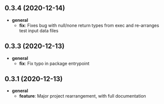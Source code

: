 ## 0.3.4 (2020-12-14)

* __general__
    * **fix**: Fixes bug with null/none return types from exec and re-arranges test
      input data files

## 0.3.3 (2020-12-13)

* __general__
    * **fix**: Fix typo in package entrypoint

## 0.3.1 (2020-12-13)

* __general__
    * **feature**: Major project rearrangement, with full documentation

